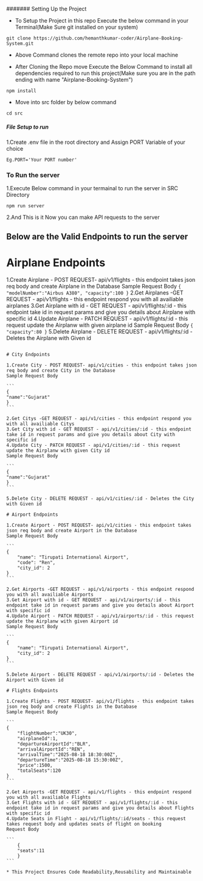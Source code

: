 ####### Setting Up the Project

- To Setup the Project in this repo Execute the below command in your Terminal(Make Sure git installed on your system)

```
git clone https://github.com/hemanthkumar-coder/Airplane-Booking-System.git
```

- Above Command clones the remote repo into your local machine

- After Cloning the Repo move Execute the Below Command to install all dependencies required to run this project(Make sure you are in the path ending with name "Airplane-Booking-System")

```
npm install
```

- Move into src folder by below command

```
cd src

```

##### File Setup to run

1.Create .env file in the root directory and Assign PORT Variable of your choice

```
Eg.PORT='Your PORT number'
```

### To Run the server

1.Execute Below command in your termainal to run the server in SRC Directory

````
npm run server
````

2.And This is it Now you can make API requests to the server

## Below are the Valid Endpoints to run the server

# Airplane Endpoints
1.Create Airplane - POST REQUEST- api/v1/flights   - this endpoint takes json req body and create Airplane in the Database
    Sample Request Body
    ```
    {
    "modelNumber":"Airbus A380",
    "capacity":100
    }
    ```
2.Get Airplanes -GET REQUEST -  api/v1/flights - this endpoint respond you with all availiable airplanes
3.Get Airplane with id - GET REQUEST - api/v1/flights/:id - this endpoint take id in request params and give you details about Airplane with specific id
4.Update Airplane - PATCH REQUEST - api/v1/flights/:id - this request update the Airplanw with given airplane id
    Sample Request Body
    ```
    {
    "capacity":80
    }
    ```
5.Delete Airplane - DELETE REQUEST - api/v1/flights/:id - Deletes the Airplane with Given id
````

# City Endpoints

1.Create City - POST REQUEST- api/v1/cities - this endpoint takes json req body and create City in the Database
Sample Request Body

```
{
"name":"Gujarat"
}
```

2.Get Citys -GET REQUEST - api/v1/cities - this endpoint respond you with all availiable Citys
3.Get City with id - GET REQUEST - api/v1/cities/:id - this endpoint take id in request params and give you details about City with specific id
4.Update City - PATCH REQUEST - api/v1/cities/:id - this request update the Airplanw with given City id
Sample Request Body

```
{
"name":"Gujarat"
}
```

5.Delete City - DELETE REQUEST - api/v1/cities/:id - Deletes the City with Given id

# Airport Endpoints

1.Create Airport - POST REQUEST- api/v1/cities - this endpoint takes json req body and create Airport in the Database
Sample Request Body

```
{
    "name": "Tirupati International Airport",
    "code": "Ren",
    "city_id": 2
}
```

2.Get Airports -GET REQUEST - api/v1/airports - this endpoint respond you with all availiable Airports
3.Get Airport with id - GET REQUEST - api/v1/airports/:id - this endpoint take id in request params and give you details about Airport with specific id
4.Update Airport - PATCH REQUEST - api/v1/airports/:id - this request update the Airplanw with given Airport id
Sample Request Body

```
{
    "name": "Tirupati International Airport",
    "city_id": 2
}
```

5.Delete Airport - DELETE REQUEST - api/v1/airports/:id - Deletes the Airport with Given id

# Flights Endpoints

1.Create Flights - POST REQUEST- api/v1/flights - this endpoint takes json req body and create Flights in the Database
Sample Request Body

```
{
    "flightNumber":"UK30",
    "airplaneId":1,
    "departureAirportId":"BLR",
    "arrivalAirportId":"REN",
    "arrivalTime":"2025-08-18 18:30:00Z",
    "departureTime":"2025-08-18 15:30:00Z",
    "price":1500,
    "totalSeats":120
}
```

2.Get Airports -GET REQUEST - api/v1/flights - this endpoint respond you with all availiable Flights
3.Get Flights with id - GET REQUEST - api/v1/flights/:id - this endpoint take id in request params and give you details about Flights with specific id
4.Update Seats in Flight - api/v1/flights/:id/seats - this request takes request body and updates seats of flight on booking
Request Body

```
    {
    "seats":11
    }
```

* This Project Ensures Code Readability,Reusability and Maintainable